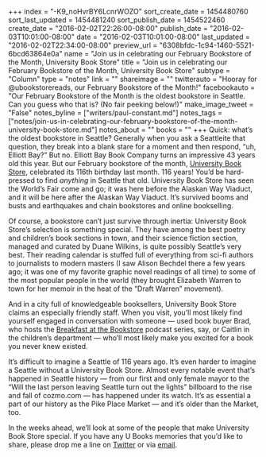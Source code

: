+++
index = "-K9_noHvrBY6LcnrWOZO"
sort_create_date = 1454480760
sort_last_updated = 1454481240
sort_publish_date = 1454522460
create_date = "2016-02-02T22:26:00-08:00"
publish_date = "2016-02-03T10:01:00-08:00"
date = "2016-02-03T10:01:00-08:00"
last_updated = "2016-02-02T22:34:00-08:00"
preview_url = "6308bfdc-1c94-1460-5521-6bcd63864e0a"
name = "Join us in celebrating our February Bookstore of the Month, University Book Store"
title = "Join us in celebrating our February Bookstore of the Month, University Book Store"
subtype = "Column"
type = "notes"
link = ""
shareimage = ""
twitterauto = "Hooray for @ubookstorereads, our February Bookstore of the Month!"
facebookauto = "Our February Bookstore of the Month is the oldest bookstore in Seattle. Can you guess who that is? (No fair peeking below!)"
make_image_tweet = "False"
notes_byline = ["writers/paul-constant.md"]
notes_tags = ["notes/join-us-in-celebrating-our-february-bookstore-of-the-month-university-book-store.md"]
notes_about = ""
books = ""
+++
Quick: what’s the oldest bookstore in Seattle? Generally when you ask a Seattleite that question, they break into a blank stare for a moment and then respond, “uh, Elliott Bay?” But no. Elliott Bay Book Company turns an impressive 43 years old this year. But our February bookstore of the month, [University Book Store](http://www.bookstore.washington.edu/home/home.taf?), celebrated its 116th birthday last month. 116 years! You’d be hard-pressed to find *anything* in Seattle that old. University Book Store has seen the World’s Fair come and go; it was here before the Alaskan Way Viaduct, and it will be here after the Alaskan Way Viaduct. It’s survived booms and busts and earthquakes and chain bookstores and online bookselling.

Of course, a bookstore can’t just survive through inertia: University Book Store’s selection is something special. They have among the best poetry and children’s book sections in town, and their science fiction section, managed and curated by Duane Wilkins, is quite possibly Seattle’s very best. Their reading calendar is stuffed full of everything from sci-fi authors to journalists to modern masters (I saw Alison Bechdel there a few years ago; it was one of my favorite graphic novel readings of all time) to some of the most popular people in the world (they brought Elizabeth Warren to town for her memoir in the heat of the “Draft Warren” movement). 

And in a city full of knowledgeable booksellers, University Book Store claims an especially friendly staff. When you visit, you’ll most likely find yourself engaged in conversation with someone — used book buyer Brad, who hosts the [Breakfast at the Bookstore](https://soundcloud.com/ubookstore) podcast series, say, or Caitlin in the children’s department — who’ll most likely make you excited for a book you never knew existed.

It’s difficult to imagine a Seattle of 116 years ago. It’s even harder to imagine a Seattle without a University Book Store. Almost every notable event that’s happened in Seattle history — from our first and only female mayor to the “Will the last person leaving Seattle turn out the lights” billboard to the rise and fall of cozmo.com — has happened under its watch. It’s as essential a part of our history as the Pike Place Market — and it’s older than the Market, too.

In the weeks ahead, we’ll look at some of the people that make University Book Store special. If you have any U Books memories that you’d like to share, please drop me a line on [Twitter](https://twitter.com/paulconstant) or via [email](http://seattlereviewofbooks.com/about/). 